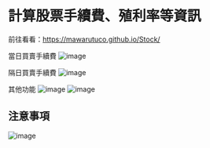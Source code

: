 # 計算股票手續費、殖利率等資訊
前往看看：https://mawarutuco.github.io/Stock/

當日買賣手續費
![image](https://user-images.githubusercontent.com/98326769/189844848-361dda11-e23b-43a1-8844-47719e47e57f.png)

隔日買賣手續費
![image](https://user-images.githubusercontent.com/98326769/189844943-1dc7d68c-4a96-4f2e-b500-819f89f45275.png)

其他功能
![image](https://user-images.githubusercontent.com/98326769/190839391-df1a1bb8-b116-4a27-8bd5-7f2d9395a76c.png)
![image](https://user-images.githubusercontent.com/98326769/190839377-33545f6d-320d-4dfa-bbb6-dc24dacd5e92.png)

## 注意事項
![image](https://user-images.githubusercontent.com/98326769/189845919-518dfb53-dd67-43ca-a346-678ccf361e66.png)
